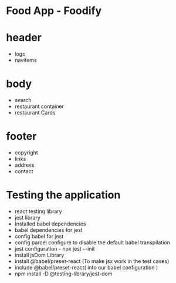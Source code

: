 
# Food App - Foodify
# header
 - logo
 - navitems
# body 
 - search 
 - restaurant container
 - restaurant Cards
# footer 
 - copyright
 - links
 - address
 - contact


# Testing the application 
  - react testing library
  - jest library
  - Installed babel dependencies
  - babel dependencies for jest
  - config babel for jest
  - config parcel configure to disable the default babel transpilation
  - jest configuration - npx jest --init 
  - install jsDom Library
  - install @babel/preset-react (To make jsx work in the test cases)
  - include @babel/preset-react( into our babel configuration )
  - npm install  -D @testing-library/jest-dom
